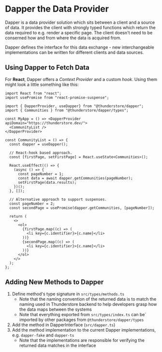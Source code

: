 # Dapper the Data Provider

Dapper is a data provider solution which sits between a client and a
source of data. It provides the client with strongly typed functions
which return the data required to e.g. render a specific page. The
client doesn't need to be conserned how and from where the data is
acquired from.

Dapper defines the interface for this data exchange - new
interchangeable implementations can be written for different
clients and data sources.

## Using Dapper to Fetch Data

For **React**, Dapper offers a *Context Provider* and a custom *hook*.
Using them might look a little something like this:

```JSX
import React from "react";
import usePromise from "react-promise-suspense";

import { DapperProvider, useDapper} from "@thunderstore/dapper";
import { Communities } from "@thunderstore/dapper/types";

const MyApp = () => <DapperProvider apiDomain="https://thunderstore.dev/">
  <CommunityList />
</DapperProvider>

const CommunityList = () => {
  const dapper = useDapper();

  // React-hook based approach.
  const [firstPage, setFirstPage] = React.useState<Communities>();

  React.useEffect(() => {
    (async () => {
      const pageNumber = 1;
      const data = await dapper.getCommunities(pageNumber);
      setFirstPage(data.results);
    })();
  }, []);

  // Alternative approach to support suspenses.
  const pageNumber = 2;
  const secondPage = usePromise(dapper.getCommunities, [pageNumber]);

  return (
    <>
      <ol>
        {firstPage.map((c) => (
          <li key={c.identifier}>{c.name}</li>
        ))}
        {secondPage.map((c) => (
          <li key={c.identifier}>{c.name}</li>
        ))}
      </ol>
    </>
  );
};
```

## Adding New Methods to Dapper

1. Define method's type signature in `src/types/methods.ts`
    * Note that the naming convention of the returned data is to match
      the naming used in Thunderstore backend to help developers grasp
      how the data maps between the systems
    * Note that everything exported from `src/types/index.ts` can be´
      imported by other packages from `@thunderstore/dapper/types`
2. Add the method in DapperInterface (`src/dapper.ts`)
3. Add the method implementation to the current Dapper implementations,
   e.g. `dapper-fake` and `dapper-ts`
    * Note that the implementations are responsible for verifying the
      returned data matches in the interface
